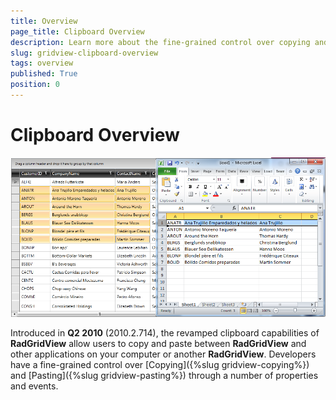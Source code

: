 ```yaml
---
title: Overview
page_title: Clipboard Overview
description: Learn more about the fine-grained control over copying and pasting provided by RadGridView - Telerik's WPF DataGrid.
slug: gridview-clipboard-overview
tags: overview
published: True
position: 0
---
```


# Clipboard Overview

![](images/RadGridView_ClipboardOperations.png)



Introduced in __Q2 2010__ (2010.2.714), the revamped clipboard capabilities of __RadGridView__ allow users to copy and paste between __RadGridView__ and other applications on your computer or another __RadGridView__. Developers have a fine-grained control over [Copying]({%slug gridview-copying%}) and [Pasting]({%slug gridview-pasting%}) through a number of properties and events.
